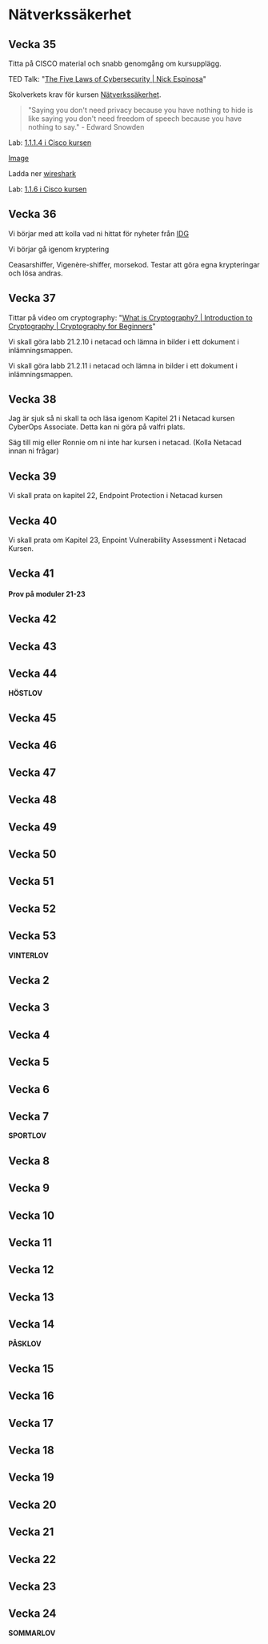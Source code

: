 # Nätverkssäkerhet

## Vecka 35

Titta på CISCO material och snabb genomgång om kursupplägg.

TED Talk: "[The Five Laws of Cybersecurity | Nick Espinosa](https://www.youtube.com/watch?v=_nVq7f26-Uo)"

Skolverkets krav för kursen [Nätverkssäkerhet](https://www.skolverket.se/undervisning/gymnasieskolan/laroplan-program-och-amnen-i-gymnasieskolan/gymnasieprogrammen/amne?url=-996270488%2Fsyllabuscw%2Fjsp%2Fsubject.htm%3FsubjectCode%3DNAI%26version%3D2%26tos%3Dgy&sv.url=12.5dfee44715d35a5cdfa92a3#anchor_NAINAE0). 

> "Saying you don't need privacy because you have nothing to hide is like saying you don't need freedom of speech because you have nothing to say." - Edward Snowden

Lab: [1.1.1.4 i Cisco kursen](https://contenthub.netacad.com/legacy/CyberOps/1.1/en/course/files/1.1.1.4%20Lab%20-%20Installing%20the%20CyberOps%20Workstation%20Virtual%20Machine.pdf)

[Image](https://www.netacad.com/portal/content/ccna-cyberops-vms-legacy)

Ladda ner [wireshark](https://www.wireshark.org/download.html)

Lab: [1.1.6 i Cisco kursen](https://contenthub.netacad.com/cyberops/1.1.6)

## Vecka 36

Vi börjar med att kolla vad ni hittat för nyheter från [IDG](https://www.idg.se/)

Vi börjar gå igenom kryptering

Ceasarshiffer, Vigenère-shiffer, morsekod. Testar att göra egna krypteringar och lösa andras.

## Vecka 37

Tittar på video om cryptography: "[What is Cryptography? | Introduction to Cryptography | Cryptography for Beginners](https://youtu.be/5jpgMXt1Z9Y)"

Vi skall göra labb 21.2.10 i netacad och lämna in bilder i ett dokument i inlämningsmappen.

Vi skall göra labb 21.2.11 i netacad och lämna in bilder i ett dokument i inlämningsmappen.

## Vecka 38
Jag är sjuk så ni skall ta och läsa igenom Kapitel 21 i Netacad kursen CyberOps Associate.
Detta kan ni göra på valfri plats.

Säg till mig eller Ronnie om ni inte har kursen i netacad. (Kolla Netacad innan ni frågar)

## Vecka 39

Vi skall prata on kapitel 22, Endpoint Protection i Netacad kursen

## Vecka 40
 
Vi skall prata om Kapitel 23, Enpoint Vulnerability Assessment i Netacad Kursen.

## Vecka 41

#### Prov på moduler 21-23

## Vecka 42


## Vecka 43


## Vecka 44

**HÖSTLOV**

## Vecka 45


## Vecka 46


## Vecka 47


## Vecka 48


## Vecka 49


## Vecka 50


## Vecka 51


## Vecka 52


## Vecka 53

**VINTERLOV**

## Vecka 2


## Vecka 3


## Vecka 4


## Vecka 5


## Vecka 6


## Vecka 7

**SPORTLOV**

## Vecka 8


## Vecka 9


## Vecka 10


## Vecka 11


## Vecka 12


## Vecka 13


## Vecka 14

**PÅSKLOV**

## Vecka 15


## Vecka 16


## Vecka 17


## Vecka 18


## Vecka 19


## Vecka 20


## Vecka 21


## Vecka 22


## Vecka 23


## Vecka 24

**SOMMARLOV**
